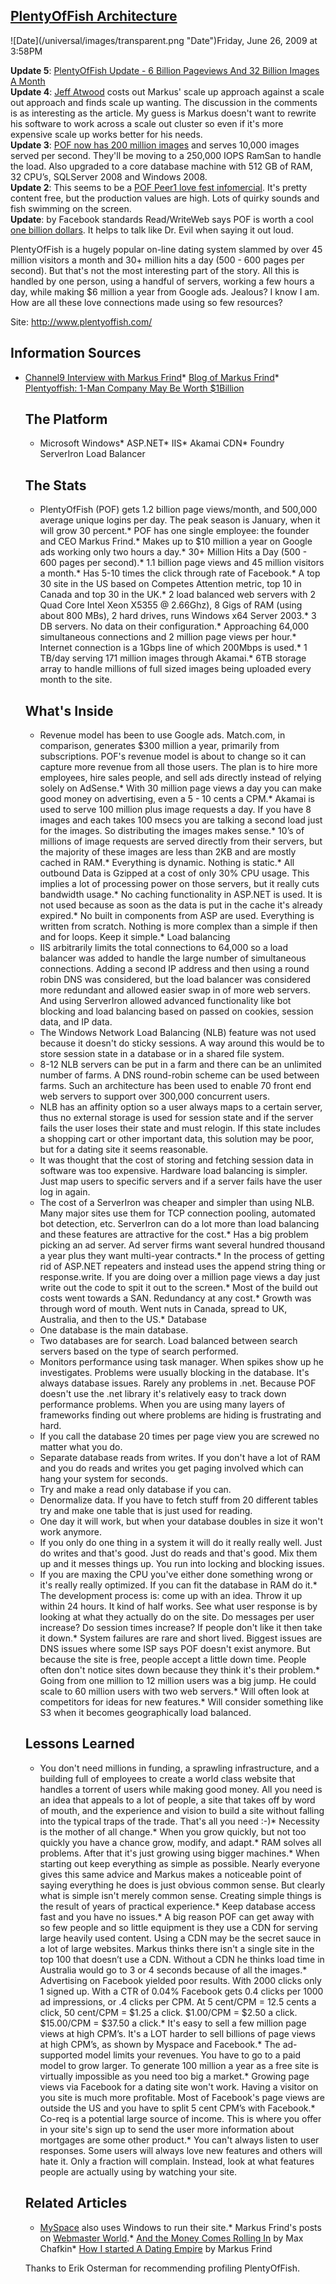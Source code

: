 ## [PlentyOfFish Architecture](/blog/2009/6/26/plentyoffish-architecture.html)

<div class="journal-entry-tag journal-entry-tag-post-title"><span class="posted-on">![Date](/universal/images/transparent.png "Date")Friday, June 26, 2009 at 3:58PM</span></div>

<div class="body">

**Update 5**: [PlentyOfFish Update - 6 Billion Pageviews And 32 Billion Images A Month](http://highscalability.com/blog/2011/12/27/plentyoffish-update-6-billion-pageviews-and-32-billion-image.html)  
[](http://highscalability.com/blog/2011/12/27/plentyoffish-update-6-billion-pageviews-and-32-billion-image.html)**Update 4**: [Jeff Atwood](http://www.codinghorror.com/blog/archives/001279.html) costs out Markus' scale up approach against a scale out approach and finds scale up wanting. The discussion in the comments is as interesting as the article. My guess is Markus doesn't want to rewrite his software to work across a scale out cluster so even if it's more expensive scale up works better for his needs.  
**Update 3**: [POF now has 200 million images](http://plentyoffish.wordpress.com/2009/06/14/upgrades-themes-date-night/) and serves 10,000 images served per second. They'll be moving to a 250,000 IOPS RamSan to handle the load. Also upgraded to a core database machine with 512 GB of RAM, 32 CPU’s, SQLServer 2008 and Windows 2008\.  
**Update 2**: This seems to be a [POF Peer1 love fest infomercial](http://www.peer1.com/aboutus/customer_stories_plentyoffish.php?autostart=1). It's pretty content free, but the production values are high. Lots of quirky sounds and fish swimming on the screen.  
**Update**: by Facebook standards Read/WriteWeb says POF is worth a cool [one billion dollars](http://www.readwriteweb.com/archives/plentyoffish_one_billion.php). It helps to talk like Dr. Evil when saying it out loud.  

PlentyOfFish is a hugely popular on-line dating system slammed by over 45 million visitors a month and 30+ million hits a day (500 - 600 pages per second). But that's not the most interesting part of the story. All this is handled by one person, using a handful of servers, working a few hours a day, while making $6 million a year from Google ads. Jealous? I know I am. How are all these love connections made using so few resources?

Site: http://www.plentyoffish.com/

## Information Sources

*   [Channel9 Interview with Markus Frind](http://channel9.msdn.com/ShowPost.aspx?PostID=331501#331501)*   [Blog of Markus Frind](http://plentyoffish.wordpress.com)*   [Plentyoffish: 1-Man Company May Be Worth $1Billion](http://www.readwriteweb.com/archives/plentyoffish_one_billion.php)  

    ## The Platform

    *   Microsoft Windows*   ASP.NET*   IIS*   Akamai CDN*   Foundry ServerIron Load Balancer  

    ## The Stats

    *   PlentyOfFish (POF) gets 1.2 billion page views/month, and 500,000 average unique logins per day. The peak season is January, when it will grow 30 percent.*   POF has one single employee: the founder and CEO Markus Frind.*   Makes up to $10 million a year on Google ads working only two hours a day.*   30+ Million Hits a Day (500 - 600 pages per second).*   1.1 billion page views and 45 million visitors a month.*   Has 5-10 times the click through rate of Facebook.*   A top 30 site in the US based on Competes Attention metric, top 10 in Canada and top 30 in the UK.*   2 load balanced web servers with 2 Quad Core Intel Xeon X5355 @ 2.66Ghz), 8 Gigs of RAM (using about 800 MBs), 2 hard drives, runs Windows x64 Server 2003\.*   3 DB servers. No data on their configuration.*   Approaching 64,000 simultaneous connections and 2 million page views per hour.*   Internet connection is a 1Gbps line of which 200Mbps is used.*   1 TB/day serving 171 million images through Akamai.*   6TB storage array to handle millions of full sized images being uploaded every month to the site.  

    ## What's Inside

    *   Revenue model has been to use Google ads. Match.com, in comparison, generates $300 million a year, primarily from subscriptions. POF's revenue model is about to change so it can capture more revenue from all those users. The plan is to hire more employees, hire sales people, and sell ads directly instead of relying solely on AdSense.*   With 30 million page views a day you can make good money on advertising, even a 5 - 10 cents a CPM.*   Akamai is used to serve 100 million plus image requests a day. If you have 8 images and each takes 100 msecs you are talking a second load just for the images. So distributing the images makes sense.*   10’s of millions of image requests are served directly from their servers, but the majority of these images are less than 2KB and are mostly cached in RAM.*   Everything is dynamic. Nothing is static.*   All outbound Data is Gzipped at a cost of only 30% CPU usage. This implies a lot of processing power on those servers, but it really cuts bandwidth usage.*   No caching functionality in ASP.NET is used. It is not used because as soon as the data is put in the cache it's already expired.*   No built in components from ASP are used. Everything is written from scratch. Nothing is more complex than a simple if then and for loops. Keep it simple.*   Load balancing  
    - IIS arbitrarily limits the total connections to 64,000 so a load balancer was added to handle the large number of simultaneous connections. Adding a second IP address and then using a round robin DNS was considered, but the load balancer was considered more redundant and allowed easier swap in of more web servers. And using ServerIron allowed advanced functionality like bot blocking and load balancing based on passed on cookies, session data, and IP data.  
    - The Windows Network Load Balancing (NLB) feature was not used because it doesn't do sticky sessions. A way around this would be to store session state in a database or in a shared file system.  
    - 8-12 NLB servers can be put in a farm and there can be an unlimited number of farms. A DNS round-robin scheme can be used between farms. Such an architecture has been used to enable 70 front end web servers to support over 300,000 concurrent users.  
    - NLB has an affinity option so a user always maps to a certain server, thus no external storage is used for session state and if the server fails the user loses their state and must relogin. If this state includes a shopping cart or other important data, this solution may be poor, but for a dating site it seems reasonable.  
    - It was thought that the cost of storing and fetching session data in software was too expensive. Hardware load balancing is simpler. Just map users to specific servers and if a server fails have the user log in again.  
    - The cost of a ServerIron was cheaper and simpler than using NLB. Many major sites use them for TCP connection pooling, automated bot detection, etc. ServerIron can do a lot more than load balancing and these features are attractive for the cost.*   Has a big problem picking an ad server. Ad server firms want several hundred thousand a year plus they want multi-year contracts.*   In the process of getting rid of ASP.NET repeaters and instead uses the append string thing or response.write. If you are doing over a million page views a day just write out the code to spit it out to the screen.*   Most of the build out costs went towards a SAN. Redundancy at any cost.*   Growth was through word of mouth. Went nuts in Canada, spread to UK, Australia, and then to the US.*   Database  
    - One database is the main database.  
    - Two databases are for search. Load balanced between search servers based on the type of search performed.  
    - Monitors performance using task manager. When spikes show up he investigates. Problems were usually blocking in the database. It's always database issues. Rarely any problems in .net. Because POF doesn't use the .net library it's relatively easy to track down performance problems. When you are using many layers of frameworks finding out where problems are hiding is frustrating and hard.  
    - If you call the database 20 times per page view you are screwed no matter what you do.  
    - Separate database reads from writes. If you don't have a lot of RAM and you do reads and writes you get paging involved which can hang your system for seconds.  
    - Try and make a read only database if you can.  
    - Denormalize data. If you have to fetch stuff from 20 different tables try and make one table that is just used for reading.  
    - One day it will work, but when your database doubles in size it won't work anymore.  
    - If you only do one thing in a system it will do it really really well. Just do writes and that's good. Just do reads and that's good. Mix them up and it messes things up. You run into locking and blocking issues.  
    - If you are maxing the CPU you've either done something wrong or it's really really optimized. If you can fit the database in RAM do it.*   The development process is: come up with an idea. Throw it up within 24 hours. It kind of half works. See what user response is by looking at what they actually do on the site. Do messages per user increase? Do session times increase? If people don't like it then take it down.*   System failures are rare and short lived. Biggest issues are DNS issues where some ISP says POF doesn't exist anymore. But because the site is free, people accept a little down time. People often don't notice sites down because they think it's their problem.*   Going from one million to 12 million users was a big jump. He could scale to 60 million users with two web servers.*   Will often look at competitors for ideas for new features.*   Will consider something like S3 when it becomes geographically load balanced.  

    ## Lessons Learned

    *   You don't need millions in funding, a sprawling infrastructure, and a building full of employees to create a world class website that handles a torrent of users while making good money. All you need is an idea that appeals to a lot of people, a site that takes off by word of mouth, and the experience and vision to build a site without falling into the typical traps of the trade. That's all you need :-)*   Necessity is the mother of all change.*   When you grow quickly, but not too quickly you have a chance grow, modify, and adapt.*   RAM solves all problems. After that it's just growing using bigger machines.*   When starting out keep everything as simple as possible. Nearly everyone gives this same advice and Markus makes a noticeable point of saying everything he does is just obvious common sense. But clearly what is simple isn't merely common sense. Creating simple things is the result of years of practical experience.*   Keep database access fast and you have no issues.*   A big reason POF can get away with so few people and so little equipment is they use a CDN for serving large heavily used content. Using a CDN may be the secret sauce in a lot of large websites. Markus thinks there isn't a single site in the top 100 that doesn’t use a CDN. Without a CDN he thinks load time in Australia would go to 3 or 4 seconds because of all the images.*   Advertising on Facebook yielded poor results. With 2000 clicks only 1 signed up. With a CTR of 0.04% Facebook gets 0.4 clicks per 1000 ad impressions, or .4 clicks per CPM. At 5 cent/CPM = 12.5 cents a click, 50 cent/CPM = $1.25 a click. $1.00/CPM = $2.50 a click. $15.00/CPM = $37.50 a click.*   It's easy to sell a few million page views at high CPM’s. It's a LOT harder to sell billions of page views at high CPM’s, as shown by Myspace and Facebook.*   The ad-supported model limits your revenues. You have to go to a paid model to grow larger. To generate 100 million a year as a free site is virtually impossible as you need too big a market.*   Growing page views via Facebook for a dating site won't work. Having a visitor on you site is much more profitable. Most of Facebook's page views are outside the US and you have to split 5 cent CPM’s with Facebook.*   Co-req is a potential large source of income. This is where you offer in your site's sign up to send the user more information about mortgages are some other product.*   You can't always listen to user responses. Some users will always love new features and others will hate it. Only a fraction will complain. Instead, look at what features people are actually using by watching your site.  

    ## Related Articles

    *   [MySpace](http://highscalability.com/myspace-architecture) also uses Windows to run their site.*   Markus Frind's posts on [Webmaster World](http://www.webmasterworld.com/profilev4.cgi?action=view&member=markus007).*   [And the Money Comes Rolling In](http://www.inc.com/magazine/20090101/and-the-money-comes-rolling-in.html) by Max Chafkin*   [How I started A Dating Empire](http://plentyoffish.wordpress.com/2006/06/14/how-i-started-an-empire/) by Markus Frind  

    Thanks to Erik Osterman for recommending profiling PlentyOfFish.</div>